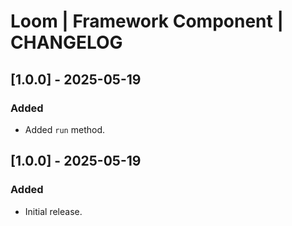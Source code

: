 # Loom | Framework Component | CHANGELOG

## [1.0.0] - 2025-05-19
### Added
- Added `run` method.

## [1.0.0] - 2025-05-19
### Added
- Initial release.